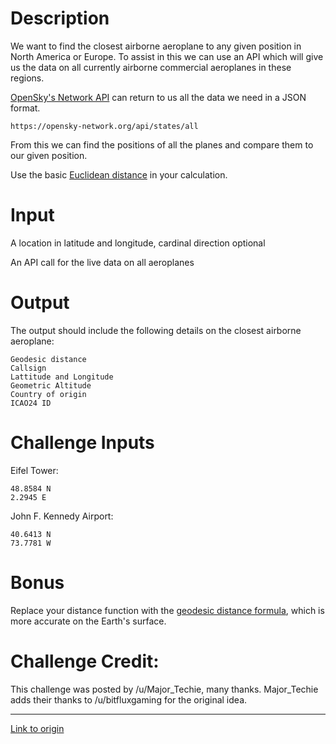 # Description

We want to find the closest airborne aeroplane to any given position in North America or Europe. To assist in this we can use an API which will give us the data on all currently airborne commercial aeroplanes in these regions.

[OpenSky's Network API](https://opensky-network.org/apidoc/rest.html) can return to us all the data we need in a JSON format.

    https://opensky-network.org/api/states/all

From this we can find the positions of all the planes and compare them to our given position.

Use the basic [Euclidean distance](https://en.wikipedia.org/wiki/Euclidean_distance) in your calculation. 

# Input

A location in latitude and longitude, cardinal direction optional

An API call for the live data on all aeroplanes

# Output

The output should include the following details on the closest airborne aeroplane:

    Geodesic distance
    Callsign
    Lattitude and Longitude
    Geometric Altitude
    Country of origin
    ICAO24 ID

# Challenge Inputs

Eifel Tower:

    48.8584 N
    2.2945 E

John F. Kennedy Airport:

    40.6413 N
    73.7781 W

# Bonus

Replace your distance function with the [geodesic distance formula](https://en.wikipedia.org/wiki/Great-circle_distance), which is more accurate on the Earth's surface. 

# Challenge Credit:

This challenge was posted by /u/Major_Techie, many thanks. Major_Techie adds their thanks to /u/bitfluxgaming for the original idea.

---

[Link to origin](https://www.reddit.com/r/dailyprogrammer/8i5zc3)